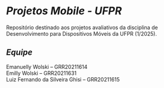 # _Projetos Mobile - UFPR_
Repositório destinado aos projetos avaliativos da disciplina de Desenvolvimento para Dispositivos Móveis da UFPR (1/2025).

## _Equipe_ <br>
Emanuelly Wolski – GRR20211614 <br>
Emilly Wolski – GRR20211631 <br>
Luiz Fernando da Silveira Ghisi – GRR20211615 <br>
